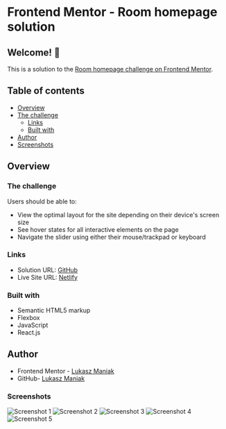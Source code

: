 # Frontend Mentor - Room homepage solution

## Welcome! 👋

This is a solution to the [Room homepage challenge on Frontend Mentor](https://www.frontendmentor.io/challenges/room-homepage-BtdBY_ENq).

## Table of contents

- [Overview](#overview)
- [The challenge](#the-challenge)
  - [Links](#links)
  - [Built with](#built-with)
- [Author](#author)
- [Screenshots](#screenshot)

## Overview

### The challenge

Users should be able to:

- View the optimal layout for the site depending on their device's screen size
- See hover states for all interactive elements on the page
- Navigate the slider using either their mouse/trackpad or keyboard

### Links

- Solution URL: [GitHub](https://github.com/LukaszManiak/Frontend-Mentor-Room-homepage-solution)
- Live Site URL: [Netlify](https://lukas-homepage.netlify.app/)

### Built with

- Semantic HTML5 markup
- Flexbox
- JavaScript
- React.js

## Author

- Frontend Mentor - [Lukasz Maniak](https://www.frontendmentor.io/profile/Mejniak)
- GitHub- [Lukasz Maniak](https://github.com/LukaszManiak)

### Screenshots

![Screenshot 1](/screenshots/screen1.jpeg?raw=true "Screenshot 1 (desktop)")
![Screenshot 2](/screenshots/screen5.jpg?raw=true "Screenshot 2 ")
![Screenshot 3](/screenshots/screen2.jpeg?raw=true "Screenshot 3 (mobile)")
![Screenshot 4](/screenshots/screen3.jpeg?raw=true "Screenshot 4")
![Screenshot 5](/screenshots/screen4.jpeg?raw=true "Screenshot 5")
